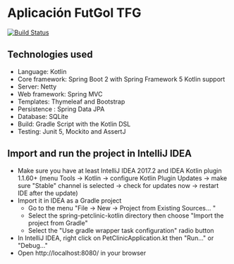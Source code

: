 # Aplicación FutGol TFG
[![Build Status](https://travis-ci.org/spring-petclinic/spring-petclinic-kotlin.png?branch=master)](https://travis-ci.org/spring-petclinic/spring-petclinic-kotlin/)

## Technologies used

* Language: Kotlin
* Core framework: Spring Boot 2 with Spring Framework 5 Kotlin support
* Server: Netty
* Web framework: Spring MVC
* Templates: Thymeleaf and Bootstrap
* Persistence : Spring Data JPA
* Database: SQLite
* Build: Gradle Script with the Kotlin DSL
* Testing: Junit 5, Mockito and AssertJ

## Import and run the project in IntelliJ IDEA
   
* Make sure you have at least IntelliJ IDEA 2017.2 and IDEA Kotlin plugin 1.1.60+ (menu Tools -> Kotlin -> configure Kotlin Plugin Updates -> make sure "Stable" channel is selected -> check for updates now -> restart IDE after the update)
* Import it in IDEA as a Gradle project
  * Go to the menu "File -> New -> Project from Existing Sources... "
  * Select the spring-petclinic-kotlin directory then choose "Import the project from Gradle"
  * Select the "Use gradle wrapper task configuration" radio button
* In IntelliJ IDEA, right click on PetClinicApplication.kt then "Run..." or "Debug..."
* Open http://localhost:8080/ in your browser

